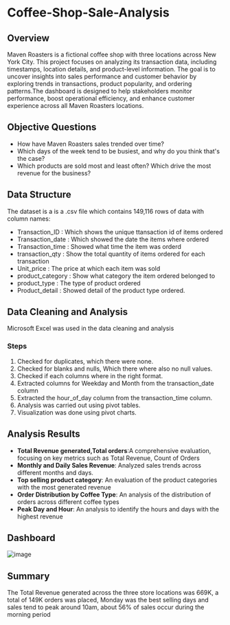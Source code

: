 # Coffee-Shop-Sale-Analysis
## Overview
Maven Roasters is a fictional coffee shop with three locations across New York City. This project focuses on analyzing its transaction data, including timestamps, location details, and product-level information. The goal is to uncover insights into sales performance and customer behavior by exploring trends in transactions, product popularity, and ordering patterns.The dashboard is designed to help stakeholders monitor performance, boost operational efficiency, and enhance customer experience across all Maven Roasters locations.
## Objective Questions
- How have Maven Roasters sales trended over time?
- Which days of the week tend to be busiest, and why do you think that's the case?
- Which products are sold most and least often? Which drive the most revenue for the business?
## Data Structure
The dataset is a is a .csv file which contains 149,116 rows of data with column names:
- Transaction_ID : Which shows the unique ttansaction id of items ordered
- Transaction_date : Which showed the date the items where ordered
- Transaction_time : Showed what time the item was orderd
- transaction_qty : Show the total quantity of items ordered for each transaction
- Unit_price : The price at which each item was sold
- product_category : Show what category the item ordered belonged to
- product_type : The type of product ordered
- Product_detail : Showed detail of the product type ordered.
## Data Cleaning and Analysis
Microsoft Excel was used in the data cleaning and analysis 
### Steps
1. Checked for duplicates, which there were none.
2. Checked for blanks and nulls, Which there where also no null values.
3. Checked if each columns where in the right format.
4. Extracted columns for Weekday and Month from the transaction_date column
5. Extracted the hour_of_day column from the transaction_time column.
6. Analysis was carried out using pivot tables.
7. Visualization was done using pivot charts.
## Analysis Results
- **Total Revenue generated,Total orders**:A comprehensive evaluation, focusing on key metrics such as Total Revenue, Count of Orders
- **Monthly and Daily Sales Revenue**: Analyzed sales trends across different months and days.
- **Top selling product category**: An evaluation of the product categories with the most generated revenue
- **Order Distribution by Coffee Type**: An analysis of the distribution of orders across different coffee types
- **Peak Day and Hour**: An analysis to identify the hours and days with the highest revenue
## Dashboard
![image](https://github.com/user-attachments/assets/c014e4b0-dcd2-478d-9d02-1702e7f67adf)
## Summary
The Total Revenue generated across the three store locations was 669K, a total of 149K orders was placed, Monday was the best selling days and sales tend to peak around 10am, about 56% of sales occur during the morning period
